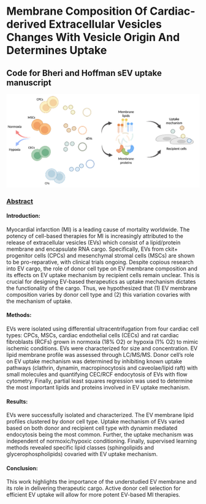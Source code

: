 # Membrane Composition Of Cardiac-derived Extracellular Vesicles Changes With Vesicle Origin And Determines Uptake
## Code for Bheri and Hoffman sEV uptake manuscript

![](/plots/graphical_abstract.svg)

### [Abstract](https://www.ahajournals.org/doi/abs/10.1161/res.129.suppl_1.P404)

#### Introduction: 
Myocardial infarction (MI) is a leading cause of mortality worldwide. The potency of cell-based therapies for MI is increasingly attributed to the release of extracellular vesicles (EVs) which consist of a lipid/protein membrane and encapsulate RNA cargo. Specifically, EVs from ckit+ progenitor cells (CPCs) and mesenchymal stromal cells (MSCs) are shown to be pro-reparative, with clinical trials ongoing. Despite copious research into EV cargo, the role of donor cell type on EV membrane composition and its effects on EV uptake mechanism by recipient cells remain unclear. This is crucial for designing EV-based therapeutics as uptake mechanism dictates the functionality of the cargo. Thus, we hypothesized that (1) EV membrane composition varies by donor cell type and (2) this variation covaries with the mechanism of uptake.

#### Methods: 
EVs were isolated using differential ultracentrifugation from four cardiac cell types: CPCs, MSCs, cardiac endothelial cells (CECs) and rat cardiac fibroblasts (RCFs) grown in normoxia (18% O2) or hypoxia (1% O2) to mimic ischemic conditions. EVs were characterized for size and concentration. EV lipid membrane profile was assessed through LC/MS/MS. Donor cell’s role on EV uptake mechanism was determined by inhibiting known uptake pathways (clathrin, dynamin, macropinocytosis and caveolae/lipid raft) with small molecules and quantifying CEC/RCF endocytosis of EVs with flow cytometry. Finally, partial least squares regression was used to determine the most important lipids and proteins involved in EV uptake mechanism.

#### Results: 
EVs were successfully isolated and characterized. The EV membrane lipid profiles clustered by donor cell type. Uptake mechanism of EVs varied based on both donor and recipient cell type with dynamin mediated endocytosis being the most common. Further, the uptake mechanism was independent of normoxic/hypoxic conditioning. Finally, supervised learning methods revealed specific lipid classes (sphingolipids and glycerophospholipids) covaried with EV uptake mechanism.

#### Conclusion: 
This work highlights the importance of the understudied EV membrane and its role in delivering therapeutic cargo. Active donor cell selection for efficient EV uptake will allow for more potent EV-based MI therapies.
